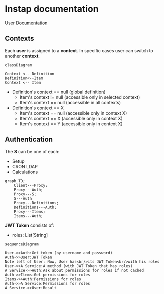 # Instap documentation

User [Documentation](https://odwrotnie.github.io/instap-documentation/)

## Contexts

Each **user** is assigned to a **context**. In specific cases user can switch to another **context**.


```mermaid
classDiagram

Context <-- Definition
Definition<--Item
Context <-- Item
```

- Definition's context == null (global definition)
  - Item's context != null (accessible only in selected context)
  - Item's context == null (accessible in all contexts)
- Definition's context == X
  - Item's context == null (accessible only in context X)
  - Item's context == X (accessible only in context X)
  - Item's context == Y (accessible only in context X)
  
## Authentication

The **S** can be one of each:
- Setup
- CRON LDAP
- Calculations

```mermaid
graph TD;
    Client---Proxy;
    Proxy---Auth;
    Proxy---S;
    S---Auth
    Proxy---Definitions;
    Definitions---Auth;
    Proxy---Items;
    Items---Auth;
```

**JWT Token** consists of:
- roles: List[String]

```mermaid
sequenceDiagram

User->>Auth:Get token (by username and password)
Auth->>User:JWT Token
Note left of User: Now, User has<br/>its JWT Token<br/>with his roles
User->>A Service:A method (with JWT Token that has roles)
A Service->>Auth:Ask about permissions for roles if not cached
Auth->>Items:Get permissions for roles
Items->>Auth:Permissions for roles
Auth->>A Service:Permissions for roles
A Service->>User:Result

```
